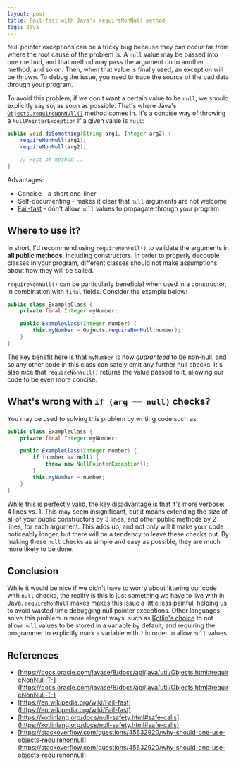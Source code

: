 ```yaml
---
layout: post
title: Fail-fast with Java's requireNonNull method
tags: Java
---
```


Null pointer exceptions can be a tricky bug because they can occur far from where the root cause of the problem is. A `null` value may be passed into one method, and that method may pass the argument on to another method, and so on. Then, when that value is finally used, an exception will be thrown. To debug the issue, you need to trace the source of the bad data through your program.

To avoid this problem, if we don't want a certain value to be `null`, we should explicitly say so, as soon as possible. That's where Java's [`Objects.requireNonNull()`](https://docs.oracle.com/javase/8/docs/api/java/util/Objects.html#requireNonNull-T-) method comes in. It's a concise way of throwing a 
`NullPointerException` if a given value is `null`:

```java
public void doSomething(String arg1, Integer arg2) {
	requireNonNull(arg1);
	requireNonNull(arg2);

	// Rest of method...
}
```

Advantages:
- Concise - a short one-liner
- Self-documenting - makes it clear that `null` arguments are not welcome
- [Fail-fast](https://en.wikipedia.org/wiki/Fail-fast) - don't allow `null` values to propagate through your program


## Where to use it?

In short, I'd recommend using `requireNonNull()` to validate the arguments in **all public methods**, including constructors. In order to properly decouple classes in your program, different classes should not make assumptions about how they will be called.

`requireNonNull()` can be particularly beneficial when used in a constructor, in combination with `final` fields. Consider the example below:
```java
public class ExampleClass {
	private final Integer myNumber;

	public ExampleClass(Integer number) {
		this.myNumber = Objects.requireNonNull(number);
	}
}
```

The key benefit here is that `myNumber` is now *guaranteed* to be non-null, and so any other code in this class can safely omit any further null checks. It's also nice that `requireNonNull()` returns the value passed to it, allowing our code to be even more concise.


## What's wrong with `if (arg == null)` checks?

You may be used to solving this problem by writing code such as:
```java
public class ExampleClass {
	private final Integer myNumber;

	public ExampleClass(Integer number) {
		if (number == null) {
			throw new NullPointerException();
		}
		this.myNumber = number;
	}
}
```

While this is perfectly valid, the key disadvantage is that it's more verbose: 4 lines vs. 1. This may seem insignificant, but it means extending the size of all of your public constructors by 3 lines, and other public methods by 2 lines, for each argument. This adds up, and not only will it make your code noticeably longer, but there will be a tendency to leave these checks out. By making these `null` checks as simple and easy as possible, they are much more likely to be done.


## Conclusion

While it would be nice if we didn't have to worry about littering our code with `null` checks, the reality is this is just something we have to live with in Java. `requireNonNull` makes makes this issue a little less painful, helping us to avoid wasted time debugging null pointer exceptions. Other languages solve this problem in more elegant ways, such as [Kotlin's choice](https://kotlinlang.org/docs/null-safety.html#safe-calls) to not allow `null` values to be stored in a variable by default, and requiring the programmer to explicitly mark a variable with `?` in order to allow `null` values.



## References
- [https://docs.oracle.com/javase/8/docs/api/java/util/Objects.html#requireNonNull-T-](https://docs.oracle.com/javase/8/docs/api/java/util/Objects.html#requireNonNull-T-)
- [https://en.wikipedia.org/wiki/Fail-fast](https://en.wikipedia.org/wiki/Fail-fast)
- [https://kotlinlang.org/docs/null-safety.html#safe-calls](https://kotlinlang.org/docs/null-safety.html#safe-calls)
- [https://stackoverflow.com/questions/45632920/why-should-one-use-objects-requirenonnull](https://stackoverflow.com/questions/45632920/why-should-one-use-objects-requirenonnull)
